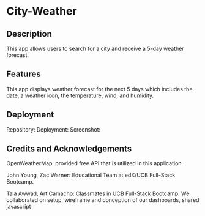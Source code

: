 # City-Weather

## Description

This app allows users to search for a city and receive a 5-day weather forecast.

## Features

This app displays weather forecast for the next 5 days which includes the date, a weather icon, the temperature, wind, and humidity.

## Deployment

Repository:
Deployment:
Screenshot:

## Credits and Acknowledgements

OpenWeatherMap: provided free API that is utilized in this application.

John Young, Zac Warner: Educational Team at edX/UCB Full-Stack Bootcamp.

Tala Awwad, Art Camacho: Classmates in UCB Full-Stack Bootcamp. We collaborated on setup, wireframe and conception of our dashboards, shared javascript
